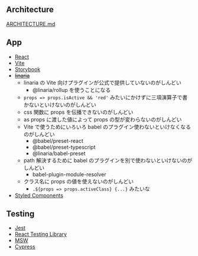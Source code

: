 ## Architecture

[ARCHITECTURE.md](./ARCHITECTURE.md)

## App

- [React](https://reactjs.org/)
- [Vite](https://vitejs.dev/)
- [Storybook](https://storybook.js.org/)
- ~~[linaria](https://linaria.dev/)~~
  - linaria の Vite 向けプラグインが公式で提供していないのがしんどい
    - @linaria/rollup を使うことになる
  - `props => props.isActive && 'red'` みたいにかけずに三項演算子で書かないといけないのがしんどい
  - css 関数に props を伝播できないのがしんどい
  - as props に渡した値によって props の型が変わらないのがしんどい
  - Vite で使うためにいろいろ babel のプラグイン使わないといけなくなるのがしんどい
    - @babel/preset-react
    - @babel/preset-typescript
    - @linaria/babel-preset
  - path 解決するために babel のプラグインを別で使わないといけないのがしんどい
    - babel-plugin-module-resolver
  - クラス名に props の値を使えないのがしんどい
    - `.${props => props.activeClass} {...}` みたいな
- [Styled Components](https://styled-components.com/)

## Testing

- [Jest](https://jestjs.io)
- [React Testing Library](https://testing-library.com/docs/react-testing-library/intro/)
- [MSW](https://mswjs.io/)
- [Cypress](https://www.cypress.io/)
